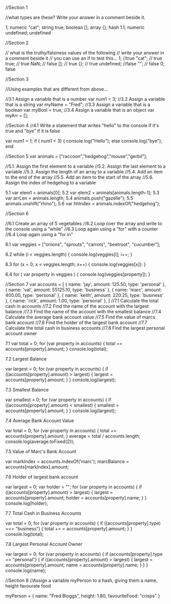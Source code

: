 //Section 1

//what types are these? Write your answer in a comment beside it.

1;				numeric
"cat";			string
true;			boolean
[];				array
{};				hash
1.1;			numeric
undefined;		undefined

//Section 2

// what is the truthy/falsiness values of the following
// write your answer in a comment beside it
// you can use an if to test this...
1; //true
"cat";      // true
true;       // true
NaN;        // false
[];			// true
{};			// true
undefined;	//false
"";			// false
0;			false


//Section 3

//Using examples that are different from above...

//3.1 Assign a variable that is a number		var num1 = 3;
//3.2 Assign a variable that is a string		var myName = "Fred";
//3.3 Assign a variable that is a boolean		var myBool = true;
//3.4 Assign a variable that is an object		var myArr = [];

//Section 4
//4.1 Write a statement that writes "hello" to the console if it's true and "bye" if it is false


var num1 = 1;
if ( num1 < 3) {
	console.log("Hello");
else
	console.log("bye");
end





//Section 5
var animals = ["raccoon","hedgehog","mouse","gerbil"];

//5.1. Assign the first element to a variable
//5.2. Assign the last element to a variable
//5.3. Assign the length of an array to a variable
//5.4. Add an item to the end of the array
//5.5. Add an item to the start of the array
//5.6. Assign the index of hedgehog to a variable


5.1   var elem1 = animals[0];
5.2   var elem2 = animals[animals.length-1];
5.3   var arrLen = animals.length;
5.4   animals.push("gazelle");
5.5   animals.unshift("rhino");
5.6   var hhIndex = animals.indexOf("hedgehog");





//Section 6

//6.1 Create an array of 5 vegetables
//6.2 Loop over the array and write to the console using a "while"
//6.3 Loop again using a "for" with a counter
//6.4 Loop again using a "for in"

6.1
var veggies = ["onions", "sprouts", "carrots", "beetroot", "cucumber"];

6.2
while (i < veggies.length) {
	console.log(veggies[i];
	i++;
}

6.3
for (x = 0; x < veggies.length; x++) {
	console.log(veggies[x]):
}

6.4
for ( var property	in veggies ) {
	console.log(veggies[property]);
}











//Section 7
var accounts = [
  { name: 'jay',
    amount: 125.50,
    type: 'personal'
  },
  { name: 'val',
    amount: 55125.10,
    type: 'business'
  },
  { name: 'marc',
    amount: 400.00,
    type: 'personal'
  },
  { name: 'keith',
    amount: 220.25,
    type: 'business'
  },
  { name: 'rick',
    amount: 1.00,
    type: 'personal'
  },
]
//7.1 Calculate the total cash in accounts
//7.2 Find the name of the account with the largest balance
//7.3 Find the name of the account with the smallest balance
//7.4 Calculate the average bank account value
//7.5 Find the value of marcs bank account
//7.6 Find the holder of the largest bank account
//7.7 Calculate the total cash in business accounts
//7.8 Find the largest personal account owner


7.1
var total = 0;
for (var property in accounts) {
  total += accounts[property].amount;
}
console.log(total);



7.2 Largest Balance

var largest = 0;
for (var property in accounts) {
   if ((accounts[property].amount) > largest) {
      largest = accounts[property].amount;
   } 
}
 console.log(largest);


7.3 Smallest Balance

var smallest = 0;
for (var property in accounts) {
   if ((accounts[property].amount) < smallest) {
      smallest = accounts[property].amount;
   } 
}
 console.log(largest);



7.4  Average Bank Account Value


var total = 0;
for (var property in accounts) {
  total += accounts[property].amount;
}
average = total / accounts.length;
console.log(average.toFixed(2));


7.5 Value of Marc's Bank Account

var markIndex = accounts.indexOf('marc');
marcBalance = accounts[markIndex].amount;


7.6 Holder of largest bank account

var largest = 0;
var holder = "";
for (var property in accounts) {
   if ((accounts[property].amount) > largest) {
      largest = accounts[property].amount;
      holder = accounts[property].name;
   } 
}
 console.log(holder);


7.7 Total Cash in Business Accounts

var total = 0;
for (var property in accounts) {
   if ((accounts[property].type) === "business") {
      total +=  = accounts[property].amount;
   } 
}
 console.log(total);


7.8 Largest Personal Account Owner

var largest = 0;
for (var property in accounts) {
  if (accounts[property].type == "personal") {
   if ((accounts[property].amount) > largest) {
      largest = accounts[property].amount;
      name = accounts[property].name;
    } 
  }
}
 console.log(name);







//Section 8
//Assign a variable myPerson to a hash, giving them a name, height favourate food

myPerson = {
  name: "Fred Bloggs",
  height: 1.80,
  favouriteFood: "crisps"
  }